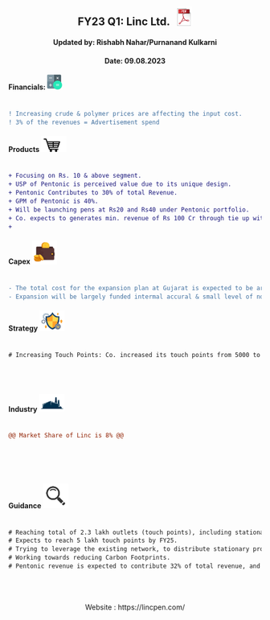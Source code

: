 [fin]: https://www.screener.in/company/LINC/
[products]: https://lincpen.com/products
[capex]: https://eresh-zealous.medium.com/
[strategy]: https://eresh-zealous.medium.com/
[ind]: https://www.verifiedmarketresearch.com/product/india-writing-instruments-market/
[investor_relations]: https://lincpen.com/investor-relations
[concall]: https://www.bseindia.com/xml-data/corpfiling/AttachHis/7563055b-2c41-4b1a-9c16-53231b2789e9.pdf


<div align="center">
  
##  FY23 Q1: Linc Ltd. $~$ [<img alt="Java" width="30px" src="https://github.com/qodeinvestments/Swan-Documentation/blob/main/Systems/100_Baggers/github_pages/logo_files/Pdf%20Logo%201.png" />][concall]
####  Updated by: Rishabh Nahar/Purnanand Kulkarni
####  Date: 09.08.2023

</div>



  
#### Financials:   [<img align="centre" alt="Java" width="30px" src="https://github.com/qodeinvestments/Swan-Documentation/blob/main/Systems/100_Baggers/github_pages/logo_files/Financials%20Logo%201.png" />][fin]
```diff

! Increasing crude & polymer prices are affecting the input cost.
! 3% of the revenues = Advertisement spend

```





#### Products [<img align="centre" alt="Java" width="50px" src="https://github.com/qodeinvestments/Swan-Documentation/blob/main/Systems/100_Baggers/github_pages/logo_files/Products%20Logo%201.jpg" />][products]
```diff

+ Focusing on Rs. 10 & above segment.
+ USP of Pentonic is perceived value due to its unique design.
+ Pentonic Contributes to 30% of total Revenue.
+ GPM of Pentonic is 40%.
+ Will be launching pens at Rs20 and Rs40 under Pentonic portfolio.
+ Co. expects to generates min. revenue of Rs 100 Cr through tie up with Deli, in 3-4 years.
+ 


```





#### Capex [<img align="centre" alt="Java" width="50px" src="https://github.com/qodeinvestments/Swan-Documentation/blob/main/Systems/100_Baggers/github_pages/logo_files/Capex%20Logo%201.jpg" />][capex]
```diff

- The total cost for the expansion plan at Gujarat is expected to be around 50 Cr. First Phase will cost 35 Cr, will be operational by FY24 (Infrastructure & machnines).
- Expansion will be largely funded intermal accural & small level of not more than 15 Cr.


```



#### Strategy [<img align="centre" alt="Java" width="50px" src="https://github.com/qodeinvestments/Swan-Documentation/blob/main/Systems/100_Baggers/github_pages/logo_files/Strategy%20Logo%203.jpg" />][strategy]
```diff

# Increasing Touch Points: Co. increased its touch points from 5000 to 1.2 Lakh outlets from FY20 to FY23.  





```




#### Industry   [<img align="centre" alt="Java" width="50px" src="https://github.com/qodeinvestments/Swan-Documentation/blob/main/Systems/100_Baggers/github_pages/logo_files/Industry%20Logo%201.jpg" />][ind]
```diff

@@ Market Share of Linc is 8% @@






```
#### Guidance [<img align="centre" alt="Java" width="50px" src="https://github.com/qodeinvestments/Swan-Documentation/blob/main/Systems/100_Baggers/github_pages/logo_files/magnifying-glass.svg" />][investor_relations]
```diff

# Reaching total of 2.3 lakh outlets (touch points), including stationary outlets.
# Expects to reach 5 lakh touch points by FY25.
# Trying to leverage the existing network, to distribute stationary products other than pens.
# Working towards reducing Carbon Footprints.
# Pentonic revenue is expected to contribute 32% of total revenue, and Deli to contribute 15%, till FY25.





```


<div align="center">
 Website : https://lincpen.com/
</div>



